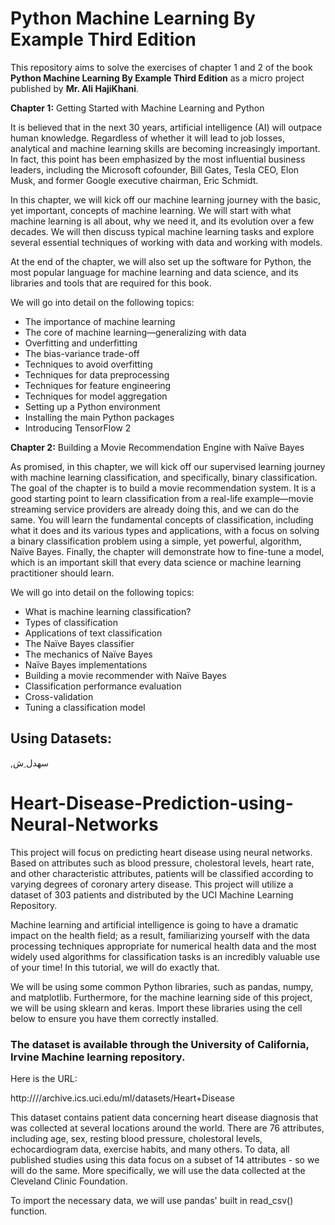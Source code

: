 # Python Machine Learning By Example Third Edition

This repository aims to solve the exercises of chapter 1 and 2 of the book **Python Machine Learning By Example Third Edition** as a micro project published by **Mr. Ali HajiKhani**.



**Chapter 1:** Getting Started with Machine Learning and Python

It is believed that in the next 30 years, artificial intelligence (AI) will outpace human
knowledge. Regardless of whether it will lead to job losses, analytical and machine
learning skills are becoming increasingly important. In fact, this point has been
emphasized by the most influential business leaders, including the Microsoft cofounder,
Bill Gates, Tesla CEO, Elon Musk, and former Google executive chairman,
Eric Schmidt.

In this chapter, we will kick off our machine learning journey with the basic, yet
important, concepts of machine learning. We will start with what machine learning
is all about, why we need it, and its evolution over a few decades. We will then
discuss typical machine learning tasks and explore several essential techniques of
working with data and working with models.

At the end of the chapter, we will also set up the software for Python, the most
popular language for machine learning and data science, and its libraries and tools
that are required for this book.

We will go into detail on the following topics:

* The importance of machine learning
* The core of machine learning—generalizing with data
* Overfitting and underfitting
* The bias-variance trade-off
* Techniques to avoid overfitting
* Techniques for data preprocessing
* Techniques for feature engineering
* Techniques for model aggregation
* Setting up a Python environment
* Installing the main Python packages
* Introducing TensorFlow 2



**Chapter 2:** Building a Movie Recommendation Engine with Naïve Bayes 


As promised, in this chapter, we will kick off our supervised learning journey with
machine learning classification, and specifically, binary classification. The goal of
the chapter is to build a movie recommendation system. It is a good starting point to
learn classification from a real-life example—movie streaming service providers are
already doing this, and we can do the same. You will learn the fundamental concepts
of classification, including what it does and its various types and applications, with
a focus on solving a binary classification problem using a simple, yet powerful,
algorithm, Naïve Bayes. Finally, the chapter will demonstrate how to fine-tune
a model, which is an important skill that every data science or machine learning
practitioner should learn.

We will go into detail on the following topics:

* What is machine learning classification?
* Types of classification
* Applications of text classification
* The Naïve Bayes classifier
* The mechanics of Naïve Bayes
* Naïve Bayes implementations
* Building a movie recommender with Naïve Bayes
* Classification performance evaluation
* Cross-validation
* Tuning a classification model



## Using Datasets:

,سهدل ِش
# Heart-Disease-Prediction-using-Neural-Networks
This project will focus on predicting heart disease using neural networks. Based on attributes such as blood pressure, cholestoral levels, heart rate, and other characteristic attributes, patients will be classified according to varying degrees of coronary artery disease. This project will utilize a dataset of 303 patients and distributed by the UCI Machine Learning Repository.

Machine learning and artificial intelligence is going to have a dramatic impact on the health field; as a result, familiarizing yourself with the data processing techniques appropriate for numerical health data and the most widely used algorithms for classification tasks is an incredibly valuable use of your time! In this tutorial, we will do exactly that.

We will be using some common Python libraries, such as pandas, numpy, and matplotlib. Furthermore, for the machine learning side of this project, we will be using sklearn and keras. Import these libraries using the cell below to ensure you have them correctly installed.

<h3>The dataset is available through the University of California, Irvine Machine learning repository.</h3>
  Here is the URL:

http:////archive.ics.uci.edu/ml/datasets/Heart+Disease

This dataset contains patient data concerning heart disease diagnosis that was collected at several locations around the world. There are 76 attributes, including age, sex, resting blood pressure, cholestoral levels, echocardiogram data, exercise habits, and many others. To data, all published studies using this data focus on a subset of 14 attributes - so we will do the same. More specifically, we will use the data collected at the Cleveland Clinic Foundation.

To import the necessary data, we will use pandas' built in read_csv() function. 

